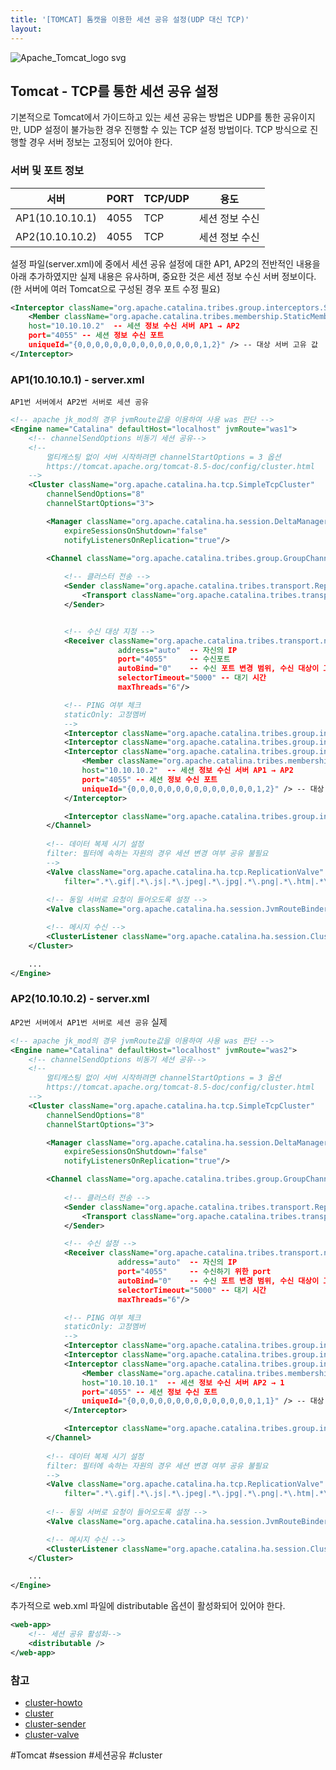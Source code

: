 ```yaml
---
title: '[TOMCAT] 톰캣을 이용한 세션 공유 설정(UDP 대신 TCP)'
layout: 
---
```


![Apache_Tomcat_logo svg](https://user-images.githubusercontent.com/1871682/147912501-115139cb-99cb-44cb-af2e-bf1b466d8c49.png)

## Tomcat - TCP를 통한 세션 공유 설정 

기본적으로 Tomcat에서 가이드하고 있는 세션 공유는 방법은 UDP를 통한 공유이지만, UDP 설정이 불가능한 경우 진행할 수 있는 TCP 설정 방법이다. TCP 방식으로 진행할  경우 서버 정보는 고정되어 있어야 한다.

### 서버 및 포트 정보

|서버|PORT|TCP/UDP|용도|
|--|--|--|--|
|AP1(10.10.10.1)|4055|TCP|세션 정보 수신|
|AP2(10.10.10.2)|4055|TCP|세션 정보 수신|

설정 파일(server.xml)에 중에서 세션 공유 설정에 대한 AP1, AP2의 전반적인 내용을 아래 추가하였지만 실제 내용은 유사하며, 중요한 것은 세션 정보 수신 서버 정보이다.(한 서버에 여러 Tomcat으로 구성된 경우 포트 수정 필요)

```xml
<Interceptor className="org.apache.catalina.tribes.group.interceptors.StaticMembershipInterceptor"> 
    <Member className="org.apache.catalina.tribes.membership.StaticMember"  
    host="10.10.10.2"  -- 세션 정보 수신 서버 AP1 → AP2
    port="4055" -- 세션 정보 수신 포트                
    uniqueId="{0,0,0,0,0,0,0,0,0,0,0,0,0,0,1,2}" /> -- 대상 서버 고유 값
</Interceptor>
```

### AP1(10.10.10.1) - server.xml

`AP1번 서버에서 AP2번 서버로 세션 공유`

```xml
<!-- apache jk_mod의 경우 jvmRoute값을 이용하여 사용 was 판단 -->
<Engine name="Catalina" defaultHost="localhost" jvmRoute="was1">
    <!-- channelSendOptions 비동기 세션 공유-->
    <!-- 
        멀티캐스팅 없이 서버 시작하려면 channelStartOptions = 3 옵션
        https://tomcat.apache.org/tomcat-8.5-doc/config/cluster.html     
    -->
    <Cluster className="org.apache.catalina.ha.tcp.SimpleTcpCluster"   
        channelSendOptions="8" 
        channelStartOptions="3"> 

        <Manager className="org.apache.catalina.ha.session.DeltaManager" 
            expireSessionsOnShutdown="false" 
            notifyListenersOnReplication="true"/>

        <Channel className="org.apache.catalina.tribes.group.GroupChannel">
            
            <!-- 클러스터 전송 -->
            <Sender className="org.apache.catalina.tribes.transport.ReplicationTransmitter"> 
                <Transport className="org.apache.catalina.tribes.transport.nio.PooledParallelSender" /> 
            </Sender>


            <!-- 수신 대상 지정 -->
            <Receiver className="org.apache.catalina.tribes.transport.nio.NioReceiver"
                        address="auto"  -- 자신의 IP
                        port="4055"     -- 수신포트
                        autoBind="0"    -- 수신 포트 변경 범위, 수신 대상이 고정이므로 0
                        selectorTimeout="5000" -- 대기 시간
                        maxThreads="6"/>

            <!-- PING 여부 체크 
            staticOnly: 고정멤버 
            -->
            <Interceptor className="org.apache.catalina.tribes.group.interceptors.TcpPingInterceptor" staticOnly="true"/>
            <Interceptor className="org.apache.catalina.tribes.group.interceptors.TcpFailureDetector"/>
            <Interceptor className="org.apache.catalina.tribes.group.interceptors.StaticMembershipInterceptor"> 
                <Member className="org.apache.catalina.tribes.membership.StaticMember"     
                host="10.10.10.2"  -- 세션 정보 수신 서버 AP1 → AP2
                port="4055" -- 세션 정보 수신 포트               
                uniqueId="{0,0,0,0,0,0,0,0,0,0,0,0,0,0,1,2}" /> -- 대상 서버 고유 값
            </Interceptor>

            <Interceptor className="org.apache.catalina.tribes.group.interceptors.MessageDispatchInterceptor"/>
        </Channel>
        
        <!-- 데이터 복제 시기 설정 
        filter: 필터에 속하는 자원의 경우 세션 변경 여부 공유 불필요
        -->
        <Valve className="org.apache.catalina.ha.tcp.ReplicationValve" 
            filter=".*\.gif|.*\.js|.*\.jpeg|.*\.jpg|.*\.png|.*\.htm|.*\.html|.*\.css|.*\.txt" />
        
        <!-- 동일 서버로 요청이 들어오도록 설정 -->
        <Valve className="org.apache.catalina.ha.session.JvmRouteBinderValve"/>

        <!-- 메시지 수신 -->
        <ClusterListener className="org.apache.catalina.ha.session.ClusterSessionListener"/>
    </Cluster>

    ...
</Engine>
```

### AP2(10.10.10.2) - server.xml

`AP2번 서버에서 AP1번 서버로 세션 공유`
실제 

```xml
<!-- apache jk_mod의 경우 jvmRoute값을 이용하여 사용 was 판단 -->
<Engine name="Catalina" defaultHost="localhost" jvmRoute="was2">
    <!-- channelSendOptions 비동기 세션 공유-->
    <!-- 
        멀티캐스팅 없이 서버 시작하려면 channelStartOptions = 3 옵션
        https://tomcat.apache.org/tomcat-8.5-doc/config/cluster.html     
    -->
    <Cluster className="org.apache.catalina.ha.tcp.SimpleTcpCluster"   
        channelSendOptions="8" 
        channelStartOptions="3"> 

        <Manager className="org.apache.catalina.ha.session.DeltaManager" 
            expireSessionsOnShutdown="false" 
            notifyListenersOnReplication="true"/>

        <Channel className="org.apache.catalina.tribes.group.GroupChannel">
            
            <!-- 클러스터 전송 -->
            <Sender className="org.apache.catalina.tribes.transport.ReplicationTransmitter"> 
                <Transport className="org.apache.catalina.tribes.transport.nio.PooledParallelSender" /> 
            </Sender>

            <!-- 수신 설정 -->
            <Receiver className="org.apache.catalina.tribes.transport.nio.NioReceiver"
                        address="auto"  -- 자신의 IP
                        port="4055"     -- 수신하기 위한 port
                        autoBind="0"    -- 수신 포트 변경 범위, 수신 대상이 고정이므로 0
                        selectorTimeout="5000" -- 대기 시간
                        maxThreads="6"/>

            <!-- PING 여부 체크 
            staticOnly: 고정멤버 
            -->
            <Interceptor className="org.apache.catalina.tribes.group.interceptors.TcpPingInterceptor" staticOnly="true"/>
            <Interceptor className="org.apache.catalina.tribes.group.interceptors.TcpFailureDetector"/>
            <Interceptor className="org.apache.catalina.tribes.group.interceptors.StaticMembershipInterceptor"> 
                <Member className="org.apache.catalina.tribes.membership.StaticMember"                  
                host="10.10.10.1"  -- 세션 정보 수신 서버 AP2 → 1
                port="4055" -- 세션 정보 수신 포트  
                uniqueId="{0,0,0,0,0,0,0,0,0,0,0,0,0,0,1,1}" /> -- 대상 서버 고유 값
            </Interceptor>

            <Interceptor className="org.apache.catalina.tribes.group.interceptors.MessageDispatchInterceptor"/>
        </Channel>
        
        <!-- 데이터 복제 시기 설정 
        filter: 필터에 속하는 자원의 경우 세션 변경 여부 공유 불필요
        -->
        <Valve className="org.apache.catalina.ha.tcp.ReplicationValve" 
            filter=".*\.gif|.*\.js|.*\.jpeg|.*\.jpg|.*\.png|.*\.htm|.*\.html|.*\.css|.*\.txt" />
        
        <!-- 동일 서버로 요청이 들어오도록 설정 -->
        <Valve className="org.apache.catalina.ha.session.JvmRouteBinderValve"/>

        <!-- 메시지 수신 -->
        <ClusterListener className="org.apache.catalina.ha.session.ClusterSessionListener"/>
    </Cluster>

    ...
</Engine>
```

추가적으로 web.xml 파일에 distributable 옵션이 활성화되어 있어야 한다.

```xml
<web-app>
    <!-- 세션 공유 활성화-->
    <distributable />
</web-app>
```

### 참고

- [cluster-howto](https://tomcat.apache.org/tomcat-8.5-doc/cluster-howto.html)
- [cluster](https://tomcat.apache.org/tomcat-8.5-doc/config/cluster.html)
- [cluster-sender](https://tomcat.apache.org/tomcat-8.5-doc/config/cluster-sender.html)
- [cluster-valve](https://tomcat.apache.org/tomcat-8.5-doc/config/cluster-valve.html)

#Tomcat #session #세션공유 #cluster